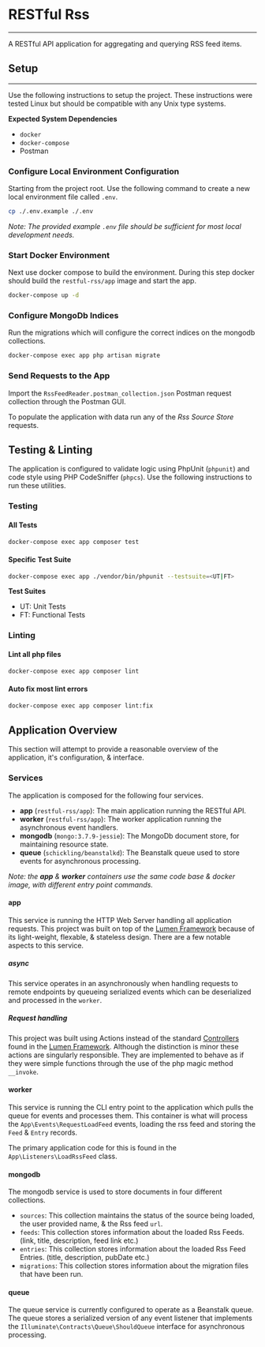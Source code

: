 # RESTful Rss

---

A RESTful API application for aggregating and querying RSS feed items.

## Setup

---

Use the following instructions to setup the project.
These instructions were tested Linux but should be compatible with any Unix type systems.

**Expected System Dependencies**

* `docker`
* `docker-compose`
* Postman

### Configure Local Environment Configuration

Starting from the project root.
Use the following command to create a new local environment file called `.env`.

```bash
cp ./.env.example ./.env
```

_Note: The provided example `.env` file should be sufficient for most local development needs._

### Start Docker Environment

Next use docker compose to build the environment.
During this step docker should build the `restful-rss/app` image and start the app.

```bash
docker-compose up -d
```

### Configure MongoDb Indices

Run the migrations which will configure the correct indices on the mongodb collections.

```bash
docker-compose exec app php artisan migrate
```

### Send Requests to the App

Import the `RssFeedReader.postman_collection.json` Postman request collection through the Postman GUI.

To populate the application with data run any of the _Rss Source Store_ requests.

## Testing & Linting

The application is configured to validate logic using PhpUnit (`phpunit`) and code style using PHP CodeSniffer (`phpcs`).
Use the following instructions to run these utilities.

### Testing

#### All Tests
```bash
docker-compose exec app composer test
```

#### Specific Test Suite
```bash
docker-compose exec app ./vendor/bin/phpunit --testsuite=<UT|FT>
```

**Test Suites**

* UT: Unit Tests
* FT: Functional Tests

### Linting

#### Lint all php files
```bash
docker-compose exec app composer lint
```

#### Auto fix most lint errors
```bash
docker-compose exec app composer lint:fix
```

## Application Overview

This section will attempt to provide a reasonable overview of the application, it's configuration, & interface.

### Services

The application is composed for the following four services.

* **app** (`restful-rss/app`): The main application running the RESTful API.
* **worker** (`restful-rss/app`): The worker application running the asynchronous event handlers.
* **mongodb** (`mongo:3.7.9-jessie`): The MongoDb document store, for maintaining resource state.
* **queue** (`schickling/beanstalkd`): The Beanstalk queue used to store events for asynchronous processing.

_Note: the **app** & **worker** containers use the same code base & docker image, with different entry point commands._

#### app

This service is running the HTTP Web Server handling all application requests.
This project was built on top of the [Lumen Framework](https://lumen.laravel.com/) because of its light-weight, flexable, & stateless design.
There are a few notable aspects to this service.

##### async

This service operates in an asynchronously when handling requests to remote endpoints by queueing serialized events which can be deserialized and processed in the `worker`.

##### Request handling

This project was built using Actions instead of the standard [Controllers](https://lumen.laravel.com/docs/5.6/controllers) found in the [Lumen Framework](https://lumen.laravel.com/).
Although the distinction is minor these actions are singularly responsible.
They are implemented to behave as if they were simple functions through the use of the php magic method `__invoke`.

#### worker

This service is running the CLI entry point to the application which pulls the queue for events and processes them.
This container is what will process the `App\Events\RequestLoadFeed` events, loading the rss feed and storing the `Feed` & `Entry` records.

The primary application code for this is found in the `App\Listeners\LoadRssFeed` class.

#### mongodb

The mongodb service is used to store documents in four different collections.

* `sources`: This collection maintains the status of the source being loaded, the user provided name, & the Rss feed `url`.
* `feeds`: This collection stores information about the loaded Rss Feeds. (link, title, description, feed link etc.)
* `entries`: This collection stores information about the loaded Rss Feed Entries. (title, description, pubDate etc.)
* `migrations`: This collection stores information about the migration files that have been run.

#### queue

The queue service is currently configured to operate as a Beanstalk queue.
The queue stores a serialized version of any event listener that implements the `Illuminate\Contracts\Queue\ShouldQueue` interface for asynchronous processing.
